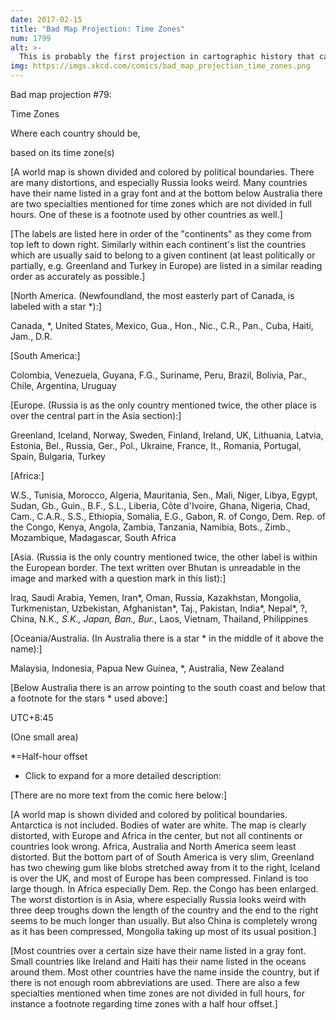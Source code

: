 ```yaml
---
date: 2017-02-15
title: "Bad Map Projection: Time Zones"
num: 1799
alt: >-
  This is probably the first projection in cartographic history that can be criticized for its disproportionate focus on Finland, Mongolia, and the Democratic Republic of the Congo.
img: https://imgs.xkcd.com/comics/bad_map_projection_time_zones.png
---
```

Bad map projection #79:

Time Zones

Where each country should be,

based on its time zone(s)

[A world map is shown divided and colored by political boundaries. There are many distortions, and especially Russia looks weird. Many countries have their name listed in a gray font and at the bottom below Australia there are two specialties mentioned for time zones which are not divided in full hours. One of these is a footnote used by other countries as well.]

[The labels are listed here in order of the "continents" as they come from top left to down right. Similarly within each continent's list the countries which are usually said to belong to a given continent (at least politically or partially, e.g. Greenland and Turkey in Europe) are listed in a similar reading order as accurately as possible.]

[North America. (Newfoundland, the most easterly part of Canada, is labeled with a star *):]

Canada, *, United States, Mexico, Gua., Hon., Nic., C.R., Pan., Cuba, Haiti, Jam., D.R.

[South America:]

Colombia, Venezuela, Guyana, F.G., Suriname, Peru, Brazil, Bolivia, Par., Chile, Argentina, Uruguay

[Europe. (Russia is as the only country mentioned twice, the other place is over the central part in the Asia section):]

Greenland, Iceland, Norway, Sweden, Finland, Ireland, UK, Lithuania, Latvia, Estonia, Bel., Russia, Ger., Pol., Ukraine, France, It., Romania, Portugal, Spain, Bulgaria, Turkey

[Africa:]

W.S., Tunisia, Morocco, Algeria, Mauritania, Sen., Mali, Niger, Libya, Egypt, Sudan, Gb., Guin., B.F., S.L., Liberia, Côte d'Ivoire, Ghana, Nigeria, Chad, Cam., C.A.R., S.S., Ethiopia, Somalia, E.G., Gabon, R. of Congo, Dem. Rep. of the Congo, Kenya, Angola, Zambia, Tanzania, Namibia, Bots., Zimb., Mozambique, Madagascar, South Africa

[Asia. (Russia is the only country mentioned twice, the other label is within the European border. The text written over Bhutan is unreadable in the image and marked with a question mark in this list):]

Iraq, Saudi Arabia, Yemen, Iran*, Oman, Russia, Kazakhstan, Mongolia, Turkmenistan, Uzbekistan, Afghanistan*, Taj., Pakistan, India*, Nepal*, ?, China, N.K.*, S.K., Japan, Ban., Bur.*, Laos, Vietnam, Thailand, Philippines

[Oceania/Australia. (In Australia there is a star * in the middle of it above the name):]

Malaysia, Indonesia, Papua New Guinea, *, Australia, New Zealand

[Below Australia there is an arrow pointing to the south coast and below that a footnote for the stars * used above:]

UTC+8:45

(One small area)

*=Half-hour offset

 * Click to expand for a more detailed description:




[There are no more text from the comic here below:]

[A world map is shown divided and colored by political boundaries. Antarctica is not included. Bodies of water are white. The map is clearly distorted, with Europe and Africa in the center, but not all continents or countries look wrong. Africa, Australia and North America seem least distorted. But the bottom part of of South America is very slim, Greenland has two chewing gum like blobs stretched away from it to the right, Iceland is over the UK, and most of Europe has been compressed. Finland is too large though. In Africa especially Dem. Rep. the Congo has been enlarged. The worst distortion is in Asia, where especially Russia looks weird with three deep troughs down the length of the country and the end to the right seems to be much longer than usually. But also China is completely wrong as it has been compressed, Mongolia taking up most of its usual position.]

[Most countries over a certain size have their name listed in a gray font. Small countries like Ireland and Haiti has their name listed in the oceans around them. Most other countries have the name inside the country, but if there is not enough room abbreviations are used. There are also a few specialties mentioned when time zones are not divided in full hours, for instance a footnote regarding time zones with a half hour offset.]